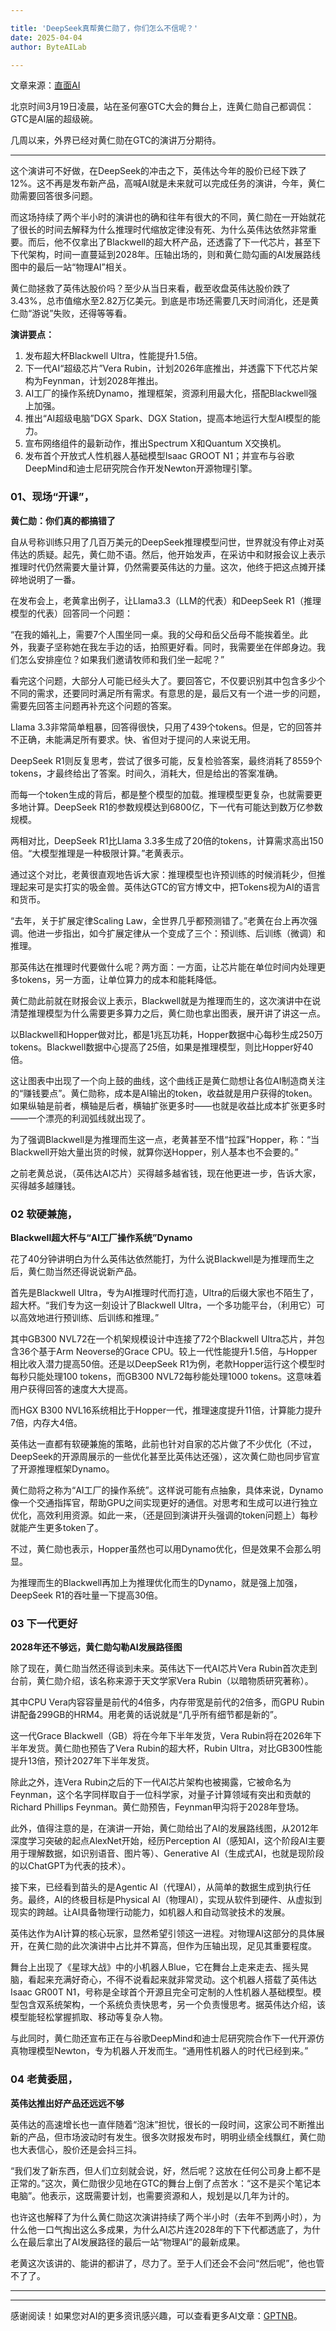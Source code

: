 ```yaml
---

title: 'DeepSeek真帮黄仁勋了，你们怎么不信呢？'
date: 2025-04-04
author: ByteAILab

---
```


文章来源：[直面AI](https://mp.weixin.qq.com/s/hYftBspdZdK3DJ2_YPp7ww)

北京时间3月19日凌晨，站在圣何塞GTC大会的舞台上，连黄仁勋自己都调侃：GTC是AI届的超级碗。

几周以来，外界已经对黄仁勋在GTC的演讲万分期待。

---
这个演讲可不好做，在DeepSeek的冲击之下，英伟达今年的股价已经下跌了12%。这不再是发布新产品，高喊AI就是未来就可以完成任务的演讲，今年，黄仁勋需要回答很多问题。

而这场持续了两个半小时的演讲也的确和往年有很大的不同，黄仁勋在一开始就花了很长的时间去解释为什么推理时代缩放定律没有死、为什么英伟达依然非常重要。而后，他不仅拿出了Blackwell的超大杯产品，还透露了下一代芯片，甚至下下代架构，时间一直蔓延到2028年。压轴出场的，则和黄仁勋勾画的AI发展路线图中的最后一站“物理AI”相关。

黄仁勋拯救了英伟达股价吗？至少从当日来看，截至收盘英伟达股价跌了3.43%，总市值缩水至2.82万亿美元。到底是市场还需要几天时间消化，还是黄仁勋“游说”失败，还得等等看。

**演讲要点：**

1. 发布超大杯Blackwell Ultra，性能提升1.5倍。
2. 下一代AI“超级芯片”Vera Rubin，计划2026年底推出，并透露下下代芯片架构为Feynman，计划2028年推出。
3. AI工厂的操作系统Dynamo，推理框架，资源利用最大化，搭配Blackwell强上加强。
4. 推出“AI超级电脑”DGX Spark、DGX Station，提高本地运行大型AI模型的能力。
5. 宣布网络组件的最新动作，推出Spectrum X和Quantum X交换机。
6. 发布首个开放式人性机器人基础模型Isaac GROOT N1；并宣布与谷歌DeepMind和迪士尼研究院合作开发Newton开源物理引擎。

### 01、现场“开课”，

**黄仁勋：你们真的都搞错了**

自从号称训练只用了几百万美元的DeepSeek推理模型问世，世界就没有停止对英伟达的质疑。起先，黄仁勋不语。然后，他开始发声，在采访中和财报会议上表示推理时代仍然需要大量计算，仍然需要英伟达的力量。这次，他终于把这点摊开揉碎地说明了一番。

在发布会上，老黄拿出例子，让Llama3.3（LLM的代表）和DeepSeek R1（推理模型的代表）回答同一个问题：

“在我的婚礼上，需要7个人围坐同一桌。我的父母和岳父岳母不能挨着坐。此外，我妻子坚称她在我左手边的话，拍照更好看。同时，我需要坐在伴郎身边。我们怎么安排座位？如果我们邀请牧师和我们坐一起呢？”

看完这个问题，大部分人可能已经头大了。要回答它，不仅要识别其中包含多少个不同的需求，还要同时满足所有需求。有意思的是，最后又有一个进一步的问题，需要先回答主问题再补充这个问题的答案。

Llama 3.3非常简单粗暴，回答得很快，只用了439个tokens。但是，它的回答并不正确，未能满足所有要求。快、省但对于提问的人来说无用。

DeepSeek R1则反复思考，尝试了很多可能，反复检验答案，最终消耗了8559个tokens，才最终给出了答案。时间久，消耗大，但是给出的答案准确。

而每一个token生成的背后，都是整个模型的加载。推理模型更复杂，也就需要更多地计算。DeepSeek R1的参数规模达到6800亿，下一代有可能达到数万亿参数规模。

两相对比，DeepSeek R1比Llama 3.3多生成了20倍的tokens，计算需求高出150倍。“大模型推理是一种极限计算。”老黄表示。

通过这个对比，老黄很直观地告诉大家：推理模型也许预训练的时候消耗少，但推理起来可是实打实的吸金兽。英伟达GTC的官方博文中，把Tokens视为AI的语言和货币。

“去年，关于扩展定律Scaling Law，全世界几乎都预测错了。”老黄在台上再次强调。他进一步指出，如今扩展定律从一个变成了三个：预训练、后训练（微调）和推理。

那英伟达在推理时代要做什么呢？两方面：一方面，让芯片能在单位时间内处理更多tokens，另一方面，让单位算力的成本和能耗降低。

黄仁勋此前就在财报会议上表示，Blackwell就是为推理而生的，这次演讲中在说清楚推理模型为什么需要更多算力之后，黄仁勋也拿出图表，展开讲了讲这一点。

以Blackwell和Hopper做对比，都是1兆瓦功耗，Hopper数据中心每秒生成250万tokens。Blackwell数据中心提高了25倍，如果是推理模型，则比Hopper好40倍。

这让图表中出现了一个向上鼓的曲线，这个曲线正是黄仁勋想让各位AI制造商关注的“赚钱要点”。黄仁勋称，成本是AI输出的token，收益就是用户获得的token。如果纵轴是前者，横轴是后者，横轴扩张更多时——也就是收益比成本扩张更多时——一个漂亮的利润弧线就出现了。

为了强调Blackwell是为推理而生这一点，老黄甚至不惜“拉踩”Hopper，称：“当Blackwell开始大量出货的时候，就算你送Hopper，别人基本也不会要的。”

之前老黄总说，（英伟达AI芯片）买得越多越省钱，现在他更进一步，告诉大家，买得越多越赚钱。

### 02 软硬兼施，

**Blackwell超大杯与“AI工厂操作系统”Dynamo**

花了40分钟讲明白为什么英伟达依然能打，为什么说Blackwell是为推理而生之后，黄仁勋当然还得说说新产品。

首先是Blackwell Ultra，专为AI推理时代而打造，Ultra的后缀大家也不陌生了，超大杯。“我们专为这一刻设计了Blackwell Ultra，一个多功能平台，（利用它）可以高效地进行预训练、后训练和推理。”

其中GB300 NVL72在一个机架规模设计中连接了72个Blackwell Ultra芯片，并包含36个基于Arm Neoverse的Grace CPU。较上一代性能提升1.5倍，与Hopper相比收入潜力提高50倍。还是以DeepSeek R1为例，老款Hopper运行这个模型时每秒只能处理100 tokens，而GB300 NVL72每秒能处理1000 tokens。这意味着用户获得回答的速度大大提高。

而HGX B300 NVL16系统相比于Hopper一代，推理速度提升11倍，计算能力提升7倍，内存大4倍。

英伟达一直都有软硬兼施的策略，此前也针对自家的芯片做了不少优化（不过，DeepSeek的开源周展示的一些优化甚至比英伟达还强），这次黄仁勋也同步官宣了开源推理框架Dynamo。

黄仁勋将之称为“AI工厂的操作系统”。这样说可能有点抽象，具体来说，Dynamo像一个交通指挥官，帮助GPU之间实现更好的通信。对思考和生成可以进行独立优化，高效利用资源。如此一来，（还是回到演讲开头强调的token问题上）每秒就能产生更多token了。

不过，黄仁勋也表示，Hopper虽然也可以用Dynamo优化，但是效果不会那么明显。

为推理而生的Blackwell再加上为推理优化而生的Dynamo，就是强上加强，DeepSeek R1的吞吐量一下提高30倍。

### 03 下一代更好

**2028年还不够远，黄仁勋勾勒AI发展路径图**

除了现在，黄仁勋当然还得谈到未来。英伟达下一代AI芯片Vera Rubin首次走到台前，黄仁勋介绍，该名称来源于天文学家Vera Rubin（以暗物质研究著称）。

其中CPU Vera内容容量是前代的4倍多，内存带宽是前代的2倍多，而GPU Rubin讲配备299GB的HRM4。用老黄的话说就是“几乎所有细节都是新的”。

这一代Grace Blackwell（GB）将在今年下半年发货，Vera Rubin将在2026年下半年发货。黄仁勋也预告了Vera Rubin的超大杯，Rubin Ultra，对比GB300性能提升13倍，预计2027年下半年发货。

除此之外，连Vera Rubin之后的下一代AI芯片架构也被揭露，它被命名为Feynman，这个名字同样取自于一位科学家，对量子计算领域有突出和贡献的Richard Phillips Feynman。黄仁勋预告，Feynman甲沟将于2028年登场。

此外，值得注意的是，在演讲一开始，黄仁勋给出了AI的发展路线图，从2012年深度学习突破的起点AlexNet开始，经历Perception AI（感知AI，这个阶段AI主要用于理解数据，如识别语音、图片等）、Generative AI（生成式AI，也就是现阶段的以ChatGPT为代表的技术）。

接下来，已经看到苗头的是Agentic AI（代理AI），从简单的数据生成到执行任务。最终，AI的终极目标是Physical AI（物理AI），实现从软件到硬件、从虚拟到现实的跨越。让AI具备物理行动能力，如机器人和自动驾驶技术的发展。

英伟达作为AI计算的核心玩家，显然希望引领这一进程。对物理AI这部分的具体展开，在黄仁勋的此次演讲中占比并不算高，但作为压轴出现，足见其重要程度。

舞台上出现了《星球大战》中的小机器人Blue，它在舞台上走来走去、摇头晃脑，看起来充满好奇心，不得不说看起来就非常灵动。这个机器人搭载了英伟达Isaac GR00T N1，号称是全球首个开源且完全可定制的人性机器人基础模型。模型包含双系统架构，一个系统负责快思考，另一个负责慢思考。据英伟达介绍，该模型能轻松掌握抓取、移动等复杂人物。

与此同时，黄仁勋还宣布正在与谷歌DeepMind和迪士尼研究院合作下一代开源仿真物理模型Newton，专为机器人开发而生。“通用性机器人的时代已经到来。”

### 04 老黄委屈，

**英伟达推出好产品还远远不够**

英伟达的高速增长也一直伴随着“泡沫”担忧，很长的一段时间，这家公司不断推出新的产品，但市场波动时有发生。很多次财报发布时，明明业绩全线飘红，黄仁勋也大表信心，股价还是会抖三抖。

“我们发了新东西，但人们立刻就会说，好，然后呢？这放在任何公司身上都不是正常的。”这次，黄仁勋很少见地在GTC的舞台上倒了点苦水：“这不是买个笔记本电脑”。他表示，这既需要计划，也需要资源和人，规划是以几年为计的。

也许这也解释了为什么黄仁勋这次演讲持续了两个半小时（去年不到两小时），为什么他一口气掏出这么多成果，为什么AI芯片连2028年的下下代都透底了，为什么在最后拿出了AI发展路径的最后一站“物理AI”的最新成果。

老黄这次该讲的、能讲的都讲了，尽力了。至于人们还会不会问“然后呢”，他也管不了了。

---
---
感谢阅读！如果您对AI的更多资讯感兴趣，可以查看更多AI文章：[GPTNB](https://gptnb.com)。